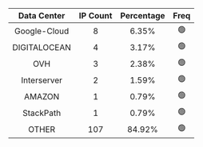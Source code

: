 | Data Center | IP Count | Percentage | Freq |
|:------------:|:--------:|:-----------:|:-----:|
| Google-Cloud | 8 | 6.35% | 🟢 |
| DIGITALOCEAN | 4 | 3.17% | 🟢 |
| OVH | 3 | 2.38% | 🟢 |
| Interserver | 2 | 1.59% | 🟢 |
| AMAZON | 1 | 0.79% | 🟢 |
| StackPath | 1 | 0.79% | 🟢 |
| OTHER | 107 | 84.92% | 🟢 |